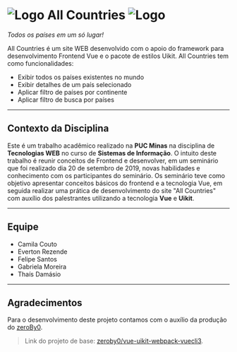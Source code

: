 # ![Logo][logo] All Countries ![Logo][logo]
*Todos os países em um só lugar!*

All Countries é um site WEB desenvolvido com o apoio do framework para desenvolvimento Frontend Vue e o pacote de estilos Uikit. All Countries tem como funcionalidades:
- Exibir todos os países existentes no mundo
- Exibir detalhes de um país selecionado
- Aplicar filtro de países por continente
- Aplicar filtro de busca por países

***
Contexto da Disciplina
------
Este é um trabalho acadêmico realizado na **PUC Minas** na disciplina de **Tecnologias WEB** 
no curso de **Sistemas de Informação**.
O intuito deste trabalho é reunir conceitos de Frontend e desenvolver, em um seminário que foi realizado dia 20 de setembro de 2019, novas habilidades e conhecimento com os participantes do seminário.
Os seminário teve como objetivo apresentar conceitos básicos do frontend e a tecnologia Vue, em seguida realizar uma prática de desenvolvimento do site "All Countries" com auxílio dos palestrantes utilizando a tecnologia **Vue** e **Uikit**.
***
Equipe
------
* Camila Couto
* Everton Rezende
* Felipe Santos
* Gabriela Moreira
* Thaís Damásio
***
Agradecimentos
------
Para o desenvolvimento deste projeto contamos com o auxílio da produção do [zeroBy0](https://github.com/zeroby0).

> Link do projeto de base: [zeroby0/vue-uikit-webpack-vuecli3](https://github.com/zeroby0/vue-uikit-webpack-vuecli3).

[logo]: <img src="https://img.icons8.com/ultraviolet/40/000000/flag-2.png"> "Logo"
